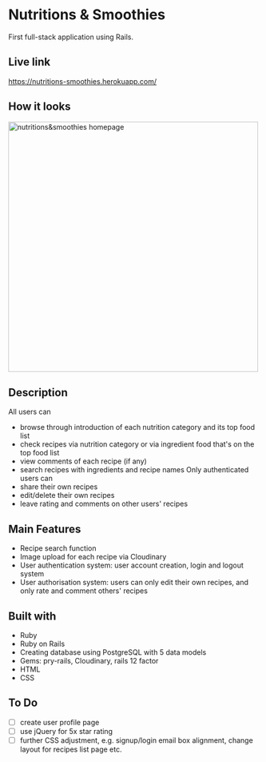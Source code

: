# __Nutritions & Smoothies__

First full-stack application using Rails.

## __Live link__
https://nutritions-smoothies.herokuapp.com/

## __How it looks__
<img alt="nutritions&smoothies homepage" src="/app/assets/images/homepage.png" width="500px">

## __Description__
All users can
  * browse through introduction of each nutrition category and its top food list
  * check recipes via nutrition category or via ingredient food that's on the top food list
  * view comments of each recipe (if any)
  * search recipes with ingredients and recipe names
Only authenticated users can
  * share their own recipes
  * edit/delete their own recipes
  * leave rating and comments on other users' recipes

## __Main Features__
  * Recipe search function
  * Image upload for each recipe via Cloudinary
  * User authentication system: user account creation, login and logout system
  * User authorisation system: users can only edit their own recipes, and only rate and comment others' recipes

## __Built with__
  * Ruby
  * Ruby on Rails
  * Creating database using PostgreSQL with 5 data models
  * Gems: pry-rails, Cloudinary, rails 12 factor
  * HTML
  * CSS

## __To Do__
- [ ] create user profile page
- [ ] use jQuery for 5x star rating
- [ ] further CSS adjustment, e.g. signup/login email box alignment, change layout for recipes list page etc.
